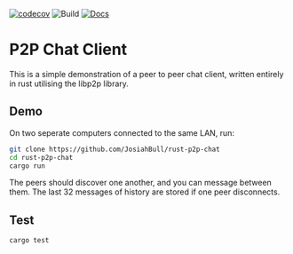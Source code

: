 [![codecov](https://codecov.io/gh/JosiahBull/rust-p2p-chat/branch/main/graph/badge.svg?token=G8ijVDm4rj)](https://codecov.io/gh/JosiahBull/rust-p2p-chat)
![Build](https://github.com/JosiahBull/rust-p2p-chat/actions/workflows/test.yml/badge.svg)
[![Docs](https://github.com/JosiahBull/rust-p2p-chat/actions/workflows/docs.yml/badge.svg)](https://josiahbull.github.io/rust-p2p-chat/rust_p2p_chat/index.html)

# P2P Chat Client

This is a simple demonstration of a peer to peer chat client, written entirely in rust utilising the libp2p library.

## Demo

On two seperate computers connected to the same LAN, run:
```sh
git clone https://github.com/JosiahBull/rust-p2p-chat
cd rust-p2p-chat
cargo run
```

The peers should discover one another, and you can message between them. The last 32 messages of history are stored if one peer disconnects.

## Test
```sh
cargo test
```